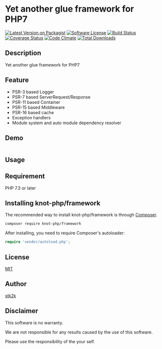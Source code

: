 Yet another glue framework for PHP7
=======================

[![Latest Version on Packagist](https://img.shields.io/packagist/v/knot-php/framework.svg?style=flat-square)](https://packagist.org/packages/knot-php/framework)
[![Software License](https://img.shields.io/badge/license-MIT-brightgreen.svg?style=flat-square)](LICENSE.md)
[![Build Status](https://travis-ci.org/knot-php/framework.svg?branch=master)](https://travis-ci.org/knot-php/framework)
[![Coverage Status](https://coveralls.io/repos/github/knot-php/framework/badge.svg?branch=master)](https://coveralls.io/github/knot-php/framework?branch=master)
[![Code Climate](https://codeclimate.com/github/knot-php/framework/badges/gpa.svg)](https://codeclimate.com/github/knot-php/framework)
[![Total Downloads](https://img.shields.io/packagist/dt/knot-php/framework.svg?style=flat-square)](https://packagist.org/packages/knot-php/framework)

## Description

Yet another glue framework for PHP7


## Feature

- PSR-3 based Logger
- PSR-7 based ServerRequest/Response
- PSR-11 based Container
- PSR-15 based Middleware
- PSR-16 based cache
- Exception handlers
- Module system and auto module dependency resolver

## Demo

```php

```


## Usage

## Requirement

PHP 7.3 or later

## Installing knot-php/framework

The recommended way to install knot-php/framework is through
[Composer](http://getcomposer.org).

```bash
composer require knot-php/framework
```

After installing, you need to require Composer's autoloader:

```php
require 'vendor/autoload.php';
```

## License
[MIT](https://github.com/knot-php/framework/blob/master/LICENSE)

## Author

[stk2k](https://github.com/stk2k)

## Disclaimer

This software is no warranty.

We are not responsible for any results caused by the use of this software.

Please use the responsibility of the your self.


